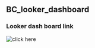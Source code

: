 ## BC_looker_dashboard

### Looker dash board link
![click here](https://lookerstudio.google.com/reporting/f9b7dad0-403a-416f-ab3e-fdad27a56030)
